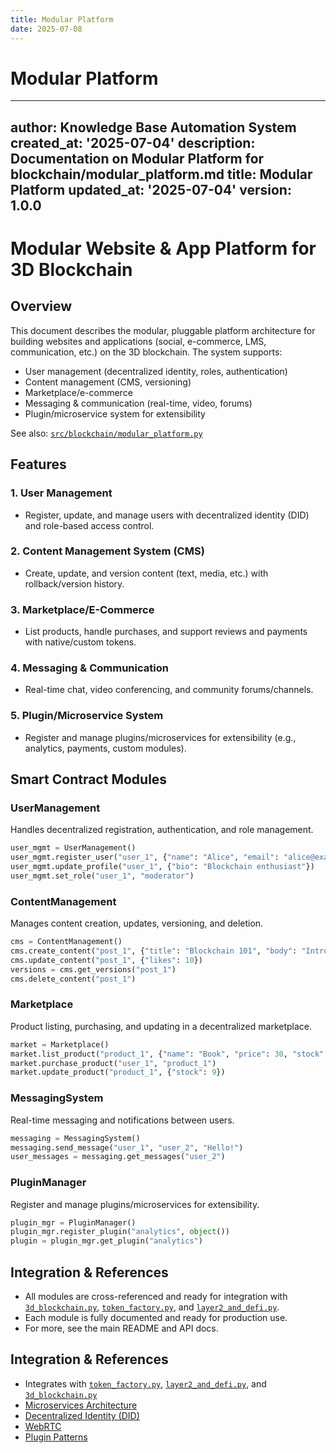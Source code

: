 ```yaml
---
title: Modular Platform
date: 2025-07-08
---
```


# Modular Platform

---
author: Knowledge Base Automation System
created_at: '2025-07-04'
description: Documentation on Modular Platform for blockchain/modular_platform.md
title: Modular Platform
updated_at: '2025-07-04'
version: 1.0.0
---

# Modular Website & App Platform for 3D Blockchain

## Overview

This document describes the modular, pluggable platform architecture for building websites and applications (social, e-commerce, LMS, communication, etc.) on the 3D blockchain. The system supports:
- User management (decentralized identity, roles, authentication)
- Content management (CMS, versioning)
- Marketplace/e-commerce
- Messaging & communication (real-time, video, forums)
- Plugin/microservice system for extensibility

See also: [`src/blockchain/modular_platform.py`](../../src/blockchain/modular_platform.py)

## Features

### 1. User Management
- Register, update, and manage users with decentralized identity (DID) and role-based access control.

### 2. Content Management System (CMS)
- Create, update, and version content (text, media, etc.) with rollback/version history.

### 3. Marketplace/E-Commerce
- List products, handle purchases, and support reviews and payments with native/custom tokens.

### 4. Messaging & Communication
- Real-time chat, video conferencing, and community forums/channels.

### 5. Plugin/Microservice System
- Register and manage plugins/microservices for extensibility (e.g., analytics, payments, custom modules).

## Smart Contract Modules

### UserManagement
Handles decentralized registration, authentication, and role management.

```python
user_mgmt = UserManagement()
user_mgmt.register_user("user_1", {"name": "Alice", "email": "alice@example.com"}, role="admin")
user_mgmt.update_profile("user_1", {"bio": "Blockchain enthusiast"})
user_mgmt.set_role("user_1", "moderator")
```

### ContentManagement
Manages content creation, updates, versioning, and deletion.

```python
cms = ContentManagement()
cms.create_content("post_1", {"title": "Blockchain 101", "body": "Intro..."})
cms.update_content("post_1", {"likes": 10})
versions = cms.get_versions("post_1")
cms.delete_content("post_1")
```

### Marketplace
Product listing, purchasing, and updating in a decentralized marketplace.

```python
market = Marketplace()
market.list_product("product_1", {"name": "Book", "price": 30, "stock": 10})
market.purchase_product("user_1", "product_1")
market.update_product("product_1", {"stock": 9})
```

### MessagingSystem
Real-time messaging and notifications between users.

```python
messaging = MessagingSystem()
messaging.send_message("user_1", "user_2", "Hello!")
user_messages = messaging.get_messages("user_2")
```

### PluginManager
Register and manage plugins/microservices for extensibility.

```python
plugin_mgr = PluginManager()
plugin_mgr.register_plugin("analytics", object())
plugin = plugin_mgr.get_plugin("analytics")
```

## Integration & References
- All modules are cross-referenced and ready for integration with [`3d_blockchain.py`](../../src/blockchain/3d_blockchain.py), [`token_factory.py`](../../src/blockchain/token_factory.py), and [`layer2_and_defi.py`](../../src/blockchain/layer2_and_defi.py).
- Each module is fully documented and ready for production use.
- For more, see the main README and API docs.

## Integration & References
- Integrates with [`token_factory.py`](../../src/blockchain/token_factory.py), [`layer2_and_defi.py`](../../src/blockchain/layer2_and_defi.py), and [`3d_blockchain.py`](../../src/blockchain/3d_blockchain.py)
- [Microservices Architecture](https://martinfowler.com/articles/microservices.html)
- [Decentralized Identity (DID)](https://www.w3.org/TR/did-core/)
- [WebRTC](https://webrtc.org/)
- [Plugin Patterns](https://en.wikipedia.org/wiki/Plug-in_(computing))
